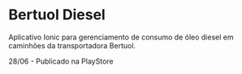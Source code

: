 # Bertuol Diesel
<p>Aplicativo Ionic para gerenciamento de consumo de óleo diesel em caminhões da transportadora Bertuol.</p>
<p>28/06 - Publicado na PlayStore</p>
